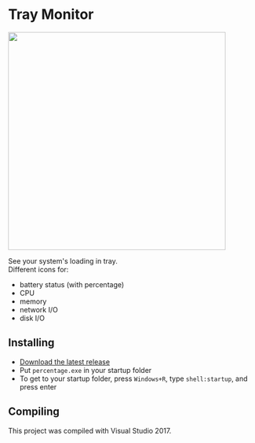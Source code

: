 # Tray Monitor

<img src="https://raw.githubusercontent.com/strayge/tray-monitor/master/screenshot.png" width="443">

See your system's loading in tray.  
Different icons for:  
- battery status (with percentage)
- CPU
- memory
- network I/O
- disk I/O

## Installing

* [Download the latest release](https://github.com/strayge/tray-monitor/releases)
* Put `percentage.exe` in your startup folder
* To get to your startup folder, press `Windows+R`, type `shell:startup`, and press enter

## Compiling

This project was compiled with Visual Studio 2017.
